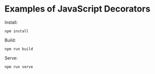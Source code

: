 # Examples of JavaScript Decorators

Install:

`npm install`

Build:

`npm run build`

Serve:

`npm run serve`
